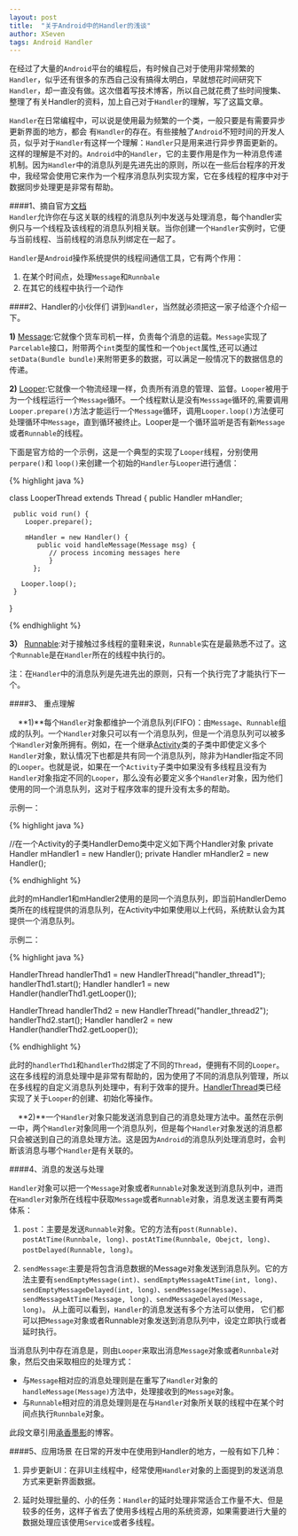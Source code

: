 ```yaml
---
layout: post
title:  "关于Android中的Handler的浅谈" 
author: XSeven
tags: Android Handler
---
```



在经过了大量的`Android`平台的编程后，有时候自己对于使用非常频繁的`Handler`，似乎还有很多的东西自己没有搞得太明白，早就想花时间研究下`Handler`，却一直没有做。这次借着写技术博客，所以自己就花费了些时间搜集、整理了有关Handler的资料，加上自己对于`Handler`的理解，写了这篇文章。
  
`Handler`在日常编程中，可以说是使用最为频繁的一个类，一般只要是有需要异步更新界面的地方，都会
有`Handler`的存在。有些接触了`Android`不短时间的开发人员，似乎对于`Handler`有这样一个理解：`Handler`只是用来进行异步界面更新的。这样的理解是不对的。`Android`中的`Handler`，它的主要作用是作为一种消息传递机制。因为`Handler`中的消息队列是先进先出的原则，所以在一些后台程序的开发中，我经常会使用它来作为一个程序消息队列实现方案，它在多线程的程序中对于数据同步处理更是非常有帮助。

####1、摘自官方[文档](http://developer.android.com/reference/android/os/Handler.html)	
`Handler`允许你在与这关联的线程的消息队列中发送与处理消息，每个handler实例只与一个线程及该线程的消息队列相关联。当你创建一个`Handler`实例时，它便与当前线程、当前线程的消息队列绑定在一起了。
	
`Handler`是`Android`操作系统提供的线程间通信工具，它有两个作用：

1. 在某个时间点，处理`Message`和`Runnbale`
2. 在其它的线程中执行一个动作

####2、Handler的小伙伴们
讲到`Handler`，当然就必须把这一家子给逐个介绍一下。

**1)** [Message](http://developer.android.com/reference/android/os/Message.html):它就像个货车司机一样，负责每个消息的运载。`Message`实现了`Parcelable`接口，附带两个`int`类型的属性和一个`Object`属性,还可以通过`setData(Bundle bundle)`来附带更多的数据，可以满足一般情况下的数据信息的传递。

**2)** [Looper](http://developer.android.com/reference/android/os/Looper.html):它就像一个物流经理一样，负责所有消息的管理、监督。`Looper`被用于为一个线程运行一个`Message`循环。一个线程默认是没有`Messsage`循环的,需要调用`Looper.prepare()`方法才能运行一个`Message`循环，调用`Looper.loop()`方法便可处理循环中`Message`，直到循环被终止。Looper是一个循环监听是否有新`Message`或者`Runnable`的线程。

下面是官方给的一个示例，这是一个典型的实现了`Looper`线程，分别使用`perpare()`和 `loop()`来创建一个初始的`Handler`与`Looper`进行通信：

{% highlight java %}	
 
class LooperThread extends Thread {
      public Handler mHandler;

     public void run() {
     	Looper.prepare();

        mHandler = new Handler() {
           public void handleMessage(Message msg) {
              // process incoming messages here
              }
          };

       Looper.loop();
     }
}

{% endhighlight %}

**3）** [Runnable](http://developer.android.com/reference/java/lang/Runnable.html):对于接触过多线程的童鞋来说，`Runnable`实在是最熟悉不过了。这个`Runnable`是在`Handler`所在的线程中执行的。

注：在`Handler`中的消息队列是先进先出的原则，只有一个执行完了才能执行下一个。

####3、 重点理解

&nbsp;&nbsp;&nbsp;&nbsp;**1)**每个`Handler`对象都维护一个消息队列(FIFO)：由`Message`、`Runnable`组成的队列。一个`Handler`对象只可以有一个消息队列，但是一个消息队列可以被多个`Handler`对象所拥有。例如，在一个继承[Activity](http://developer.android.com/reference/android/app/Activity.html)类的子类中即使定义多个`Handler`对象，默认情况下也都是共有同一个消息队列，除非为Handler指定不同的`Looper`。也就是说，如果在一个`Activity`子类中如果没有多线程且没有为`Handler`对象指定不同的`Looper`，那么没有必要定义多个`Handler`对象，因为他们使用的同一个消息队列，这对于程序效率的提升没有太多的帮助。

示例一：

{% highlight java %}	

//在一个Activity的子类HandlerDemo类中定义如下两个Handler对象
private Handler mHandler1 = new Handler();
private Handler mHandler2 = new Handler();
	
{% endhighlight %}

此时的mHandler1和mHandler2使用的是同一个消息队列，即当前HandlerDemo类所在的线程提供的消息队列，在Activity中如果使用以上代码，系统默认会为其提供一个消息队列。

示例二：
	
{% highlight java %}

HandlerThread handlerThd1 = new HandlerThread("handler_thread1");
handlerThd1.start();
Handler handler1 = new Handler(handlerThd1.getLooper());
		
HandlerThread handlerThd2 = new HandlerThread("handler_thread2");
handlerThd2.start();
Handler handler2 = new Handler(handlerThd2.getLooper());

{% endhighlight %}

此时的`handlerThd1`和`handlerThd2`绑定了不同的`Thread`，便拥有不同的`Looper`。这在多线程的消息处理中是非常有帮助的，因为使用了不同的消息队列管理，所以在多线程的自定义消息队列处理中，有利于效率的提升。[HandlerThread](http://developer.android.com/reference/android/os/HandlerThread.html)类已经实现了关于`Looper`的创建、初始化等操作。

&nbsp;&nbsp;&nbsp;&nbsp;**2)**一个`Handler`对象只能发送消息到自己的消息处理方法中。虽然在示例一中，两个`Handler`对象同用一个消息队列，但是每个`Handler`对象发送的消息都只会被送到自己的消息处理方法。这是因为`Android`的消息队列处理消息时，会判断该消息与哪个`Handler`是有关联的。

####4、消息的发送与处理

`Handler`对象可以把一个`Message`对象或者`Runnable`对象发送到消息队列中，进而在`Handler`对象所在线程中获取`Message`或者`Runnable`对象，消息发送主要有两类体系：

1. `post`：主要是发送`Runnable`对象。它的方法有`post(Runnable)、postAtTime(Runnbale, long)、postAtTime(Runnbale, Obejct, long)、postDelayed(Runnable, long)`。

2. `sendMessage`:主要是将包含消息数据的Message对象发送到消息队列。它的方法主要有`sendEmptyMessage(int)、sendEmptyMessageAtTime(int, long)、sendEmptyMessageDelayed(int, long)、sendMessage(Message)、sendMessageAtTime(Message, long)、sendMessageDelayed(Message, long)`。
	从上面可以看到，`Handler`的消息发送有多个方法可以使用，	它们都可以把`Message`对象或者Runnable对象发送到消息队列中，设定立即执行或者延时执行。
	
当消息队列中存在消息是，则由`Looper`来取出消息`Message`对象或者`Runnbale`对象，然后交由采取相应的处理方式：

* 与`Message`相对应的消息处理则是在重写了`Handler`对象的`handleMessage(Message)`方法中，处理接收到的`Message`对象。
* 与`Runnable`相对应的消息处理则是在与`Handler`对象所关联的线程中在某个时间点执行`Runnbale`对象。

 此段文章引用[承香墨影](http://www.cnblogs.com/plokmju/p/android_Handler.html)的博客。
 
####5、应用场景
在日常的开发中在使用到Handler的地方，一般有如下几种：

1. 异步更新UI：在非UI主线程中，经常使用`Handler`对象的上面提到的发送消息方式来更新界面数据。
	
2. 延时处理批量的、小的任务：`Handler`的延时处理非常适合工作量不大、但是较多的任务，这样子省去了使用多线程占用的系统资源，如果需要进行大量的数据处理应该使用`Service`或者多线程。

